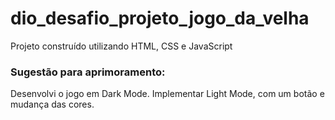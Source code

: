 # dio_desafio_projeto_jogo_da_velha
Projeto construído utilizando HTML, CSS e JavaScript

### Sugestão para aprimoramento: 
Desenvolvi o jogo em Dark Mode. Implementar Light Mode, com um botão e mudança das cores.
